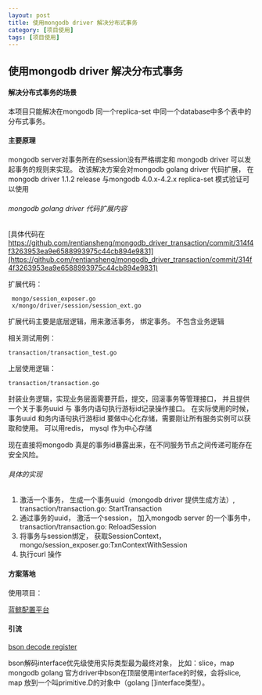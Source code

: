 ```yaml
---
layout: post
title: 使用mongodb driver 解决分布式事务
category: [项目使用]
tags: [项目使用]
---
```



##  使用mongodb driver 解决分布式事务


#### 解决分布式事务的场景

本项目只能解决在mongodb 同一个replica-set 中同一个database中多个表中的分布式事务。



#### 主要原理

mongodb server对事务所在的session没有严格绑定和 mongodb driver 可以发起事务的规则来实现。
改该解决方案会对mongodb golang driver 代码扩展，
在mongodb driver 1.1.2 release 与mongodb 4.0.x-4.2.x replica-set 模式验证可以使用

###### mongodb golang driver 代码扩展内容


[具体代码在 https://github.com/rentiansheng/mongodb_driver_transaction/commit/314f4f3263953ea9e6588993975c44cb894e9831](https://github.com/rentiansheng/mongodb_driver_transaction/commit/314f4f3263953ea9e6588993975c44cb894e9831)


扩展代码：
```
 mongo/session_exposer.go
 x/mongo/driver/session/session_ext.go
```
扩展代码主要是底层逻辑，用来激活事务， 绑定事务。 不包含业务逻辑



相关测试用例：

```
transaction/transaction_test.go

```

上层使用逻辑：

```
transaction/transaction.go
```

封装业务逻辑，实现业务层面需要开启，提交，回滚事务等管理接口， 并且提供一个关于事务uuid 与 事务内语句执行游标id记录操作接口。
在实际使用的时候， 事务uuid 和务内语句执行游标id 要做中心化存储，需要刚让所有服务实例可以获取和使用。 可以用redis， mysql 作为中心存储

现在直接将mongodb 真是的事务id暴露出来，在不同服务节点之间传递可能存在安全风险。

###### 具体的实现

1.  激活一个事务， 生成一个事务uuid（mongodb driver 提供生成方法）, transaction/transaction.go: StartTransaction
2. 通过事务的uuid， 激活一个session， 加入mongodb server 的一个事务中，transaction/transaction.go: ReloadSession
3. 将事务与session绑定， 获取SessionContext， mongo/session_exposer.go:TxnContextWithSession
4. 执行curl 操作




#### 方案落地

使用项目：


[蓝鲸配置平台](https://github.com/Tencent/bk-cmdb)


#### 引流
[bson decode register](https://github.com/rentiansheng/bson-register)

bson解码interface优先级使用实际类型最为最终对象， 比如：slice，map
mongodb golang 官方driver中bson在顶层使用interface的时候，会将slice, map 放到一个叫primitive.D的对象中（golang []interface类型）。
